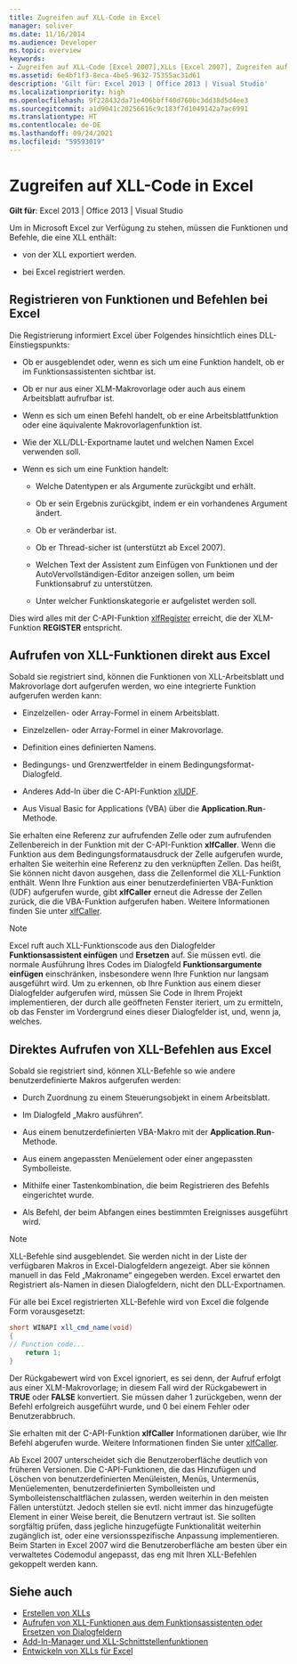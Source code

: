 ```yaml
---
title: Zugreifen auf XLL-Code in Excel
manager: soliver
ms.date: 11/16/2014
ms.audience: Developer
ms.topic: overview
keywords:
- Zugreifen auf XLL-Code [Excel 2007],XLLs [Excel 2007], Zugreifen auf Code, Befehle [Excel 2007], Registrierung, Funktionen [Excel 2007], Registrierung, Aufrufen von XLLs aus Excel, Registrieren von Befehlen [Excel 2007], Registrieren von Funktionen [Excel 2007]
ms.assetid: 6e4bf1f3-8eca-4be5-9632-75355ac31d61
description: 'Gilt für: Excel 2013 | Office 2013 | Visual Studio'
ms.localizationpriority: high
ms.openlocfilehash: 9f228432da71e406bbff40d760bc3dd38d5d4ee3
ms.sourcegitcommit: a1d9041c20256616c9c183f7d1049142a7ac6991
ms.translationtype: HT
ms.contentlocale: de-DE
ms.lasthandoff: 09/24/2021
ms.locfileid: "59593019"
---
```

# <a name="accessing-xll-code-in-excel"></a>Zugreifen auf XLL-Code in Excel

**Gilt für**: Excel 2013 | Office 2013 | Visual Studio 
  
Um in Microsoft Excel zur Verfügung zu stehen, müssen die Funktionen und Befehle, die eine XLL enthält:
  
- von der XLL exportiert werden.
    
- bei Excel registriert werden.
    
## <a name="registering-functions-and-commands-with-excel"></a>Registrieren von Funktionen und Befehlen bei Excel

Die Registrierung informiert Excel über Folgendes hinsichtlich eines DLL-Einstiegspunkts:
  
- Ob er ausgeblendet oder, wenn es sich um eine Funktion handelt, ob er im Funktionsassistenten sichtbar ist.
    
- Ob er nur aus einer XLM-Makrovorlage oder auch aus einem Arbeitsblatt aufrufbar ist.
    
- Wenn es sich um einen Befehl handelt, ob er eine Arbeitsblattfunktion oder eine äquivalente Makrovorlagenfunktion ist.
    
- Wie der XLL/DLL-Exportname lautet und welchen Namen Excel verwenden soll.
    
- Wenn es sich um eine Funktion handelt:
    
  - Welche Datentypen er als Argumente zurückgibt und erhält.
    
  - Ob er sein Ergebnis zurückgibt, indem er ein vorhandenes Argument ändert.
    
  - Ob er veränderbar ist.
    
  - Ob er Thread-sicher ist (unterstützt ab Excel 2007).
    
  - Welchen Text der Assistent zum Einfügen von Funktionen und der AutoVervollständigen-Editor anzeigen sollen, um beim Funktionsabruf zu unterstützen.
    
  - Unter welcher Funktionskategorie er aufgelistet werden soll.
    
Dies wird alles mit der C-API-Funktion [xlfRegister](xlfregister-form-1.md) erreicht, die der XLM-Funktion **REGISTER** entspricht.
  
## <a name="calling-xll-functions-directly-from-excel"></a>Aufrufen von XLL-Funktionen direkt aus Excel

Sobald sie registriert sind, können die Funktionen von XLL-Arbeitsblatt und Makrovorlage dort aufgerufen werden, wo eine integrierte Funktion aufgerufen werden kann:
  
- Einzelzellen- oder Array-Formel in einem Arbeitsblatt.
    
- Einzelzellen- oder Array-Formel in einer Makrovorlage.
    
- Definition eines definierten Namens.
    
- Bedingungs- und Grenzwertfelder in einem Bedingungsformat-Dialogfeld.
    
- Anderes Add-In über die C-API-Funktion [xlUDF](xludf.md).
    
- Aus Visual Basic for Applications (VBA) über die **Application.Run**-Methode. 
    
Sie erhalten eine Referenz zur aufrufenden Zelle oder zum aufrufenden Zellenbereich in der Funktion mit der C-API-Funktion **xlfCaller**. Wenn die Funktion aus dem Bedingungsformatausdruck der Zelle aufgerufen wurde, erhalten Sie weiterhin eine Referenz zu den verknüpften Zellen. Das heißt, Sie können nicht davon ausgehen, dass die Zellenformel die XLL-Funktion enthält. Wenn Ihre Funktion aus einer benutzerdefinierten VBA-Funktion (UDF) aufgerufen wurde, gibt **xlfCaller** erneut die Adresse der Zellen zurück, die die VBA-Funktion aufgerufen haben. Weitere Informationen finden Sie unter [xlfCaller](xlfcaller.md).
  
> [!NOTE]
> Excel ruft auch XLL-Funktionscode aus den Dialogfelder **Funktionsassistent einfügen** und **Ersetzen** auf. Sie müssen evtl. die normale Ausführung Ihres Codes im Dialogfeld **Funktionsargumente einfügen** einschränken, insbesondere wenn Ihre Funktion nur langsam ausgeführt wird. Um zu erkennen, ob Ihre Funktion aus einem dieser Dialogfelder aufgerufen wird, müssen Sie Code in Ihrem Projekt implementieren, der durch alle geöffneten Fenster iteriert, um zu ermitteln, ob das Fenster im Vordergrund eines dieser Dialogfelder ist, und, wenn ja, welches. 
  
## <a name="calling-xll-commands-directly-from-excel"></a>Direktes Aufrufen von XLL-Befehlen aus Excel

Sobald sie registriert sind, können XLL-Befehle so wie andere benutzerdefinierte Makros aufgerufen werden:
  
- Durch Zuordnung zu einem Steuerungsobjekt in einem Arbeitsblatt.
    
- Im Dialogfeld „Makro ausführen“.
    
- Aus einem benutzerdefinierten VBA-Makro mit der **Application.Run**-Methode. 
    
- Aus einem angepassten Menüelement oder einer angepassten Symbolleiste.
    
- Mithilfe einer Tastenkombination, die beim Registrieren des Befehls eingerichtet wurde.
    
- Als Befehl, der beim Abfangen eines bestimmten Ereignisses ausgeführt wird.
    
> [!NOTE]
> XLL-Befehle sind ausgeblendet. Sie werden nicht in der Liste der verfügbaren Makros in Excel-Dialogfeldern angezeigt. Aber sie können manuell in das Feld „Makroname“ eingegeben werden. Excel erwartet den Registriert als-Namen in diesen Dialogfeldern, nicht den DLL-Exportnamen. 
  
Für alle bei Excel registrierten XLL-Befehle wird von Excel die folgende Form vorausgesetzt:
  
```cs
short WINAPI xll_cmd_name(void)
{
// Function code...
    return 1;
}

```

Der Rückgabewert wird von Excel ignoriert, es sei denn, der Aufruf erfolgt aus einer XLM-Makrovorlage; in diesem Fall wird der Rückgabewert in **TRUE** oder **FALSE** konvertiert. Sie müssen daher 1 zurückgeben, wenn der Befehl erfolgreich ausgeführt wurde, und 0 bei einem Fehler oder Benutzerabbruch.
  
Sie erhalten mit der C-API-Funktion **xlfCaller** Informationen darüber, wie Ihr Befehl abgerufen wurde. Weitere Informationen finden Sie unter [xlfCaller](xlfcaller.md).
  
Ab Excel 2007 unterscheidet sich die Benutzeroberfläche deutlich von früheren Versionen. Die C-API-Funktionen, die das Hinzufügen und Löschen von benutzerdefinierten Menüleisten, Menüs, Untermenüs, Menüelementen, benutzerdefinierten Symbolleisten und Symbolleistenschaltflächen zulassen, werden weiterhin in den meisten Fällen unterstützt. Jedoch stellen sie evtl. nicht immer das hinzugefügte Element in einer Weise bereit, die Benutzern vertraut ist. Sie sollten sorgfältig prüfen, dass jegliche hinzugefügte Funktionalität weiterhin zugänglich ist, oder eine versionsspezifische Anpassung implementieren. Beim Starten in Excel 2007 wird die Benutzeroberfläche am besten über ein verwaltetes Codemodul angepasst, das eng mit Ihren XLL-Befehlen gekoppelt werden kann.
  
## <a name="see-also"></a>Siehe auch

- [Erstellen von XLLs](creating-xlls.md)
- [Aufrufen von XLL-Funktionen aus dem Funktionsassistenten oder Ersetzen von Dialogfeldern](how-to-call-xll-functions-from-the-function-wizard-or-replace-dialog-boxes.md)
- [Add-In-Manager und XLL-Schnittstellenfunktionen](add-in-manager-and-xll-interface-functions.md)
- [Entwickeln von XLLs für Excel](developing-excel-xlls.md)



